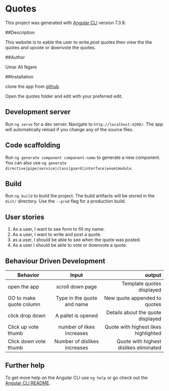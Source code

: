 # Quotes

This project was generated with [Angular CLI](https://github.com/angular/angular-cli) version 7.3.8.

##Description

This website is to eable the user to write,post quotes then view the the quotes and upvote or downvote the quotes.

##Author

Umar Ali Ngare

##Installation

clone the app from [github](https://github.com/Uomar7/quotes.git)

Open the quotes folder and edit with your preferred edit.

## Development server

Run `ng serve` for a dev server. Navigate to `http://localhost:4200/`. The app will automatically reload if you change any of the source files.

## Code scaffolding

Run `ng generate component component-name` to generate a new component. You can also use `ng generate directive|pipe|service|class|guard|interface|enum|module`.

## Build

Run `ng build` to build the project. The build artifacts will be stored in the `dist/` directory. Use the `--prod` flag for a production build.

## User stories

1. As a user, I want to see form to fill my name.
2. As a user, I want to write and post a quote.
3. as a user, I should be able to see when the quote was posted.
4. As a user I should be able to vote or downvote a quote.

## Behaviour Driven Development

| Behavior                | Input                         | output                                |
|-------------------------|:-----------------------------:|--------------------------------------:|
| open the app            | scroll  down page             | Template quotes displayed             |
| GO to make quote column | Type in the quote and name    | New quote appended to quotes          |
| click drop down         | A pallet is opened            | Details about the quote displayed     |
| Click up vote thumb     |  number of likes increases    |Quote with highest likes highlighted   |
| Click down vote thumb   |  Number of dislikes increases |Quote with highest dislikes eliminated |

## Further help

To get more help on the Angular CLI use `ng help` or go check out the [Angular CLI README](https://github.com/angular/angular-cli/blob/master/README.md).
